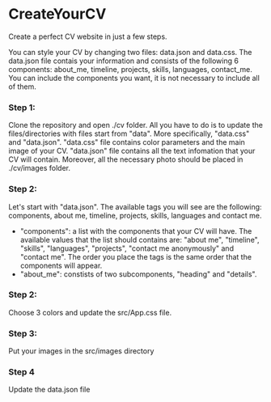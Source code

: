 # CreateYourCV
Create a perfect CV website in just a few steps.

You can style your CV by changing two files: data.json and data.css.
The data.json file contais your information and consists of the following 6 components: about_me, timeline, projects, skills, languages, contact_me. You can include the components you want, it is not necessary to include all of them. 



### Step 1:
Clone the repository and open ./cv folder.
All you have to do is to update the files/directories with files start from "data". More specifically, "data.css" and "data.json".
"data.css" file contains color parameters and the main image of your CV.
"data.json" file contains all the text infomation that your CV will contain. 
Moreover, all the necessary photo should be placed in ./cv/images folder.

### Step 2: 
Let's start with "data.json". 
The available tags you will see are the following: components, about me, timeline, projects, skills, languages and contact me.

- "components": a list with the components that your CV will have. The available values that the list should contains are: "about me", "timeline", "skills", "languages", "projects", "contact me anonymously" and "contact me". The order you place the tags is the same order that the components will appear.
- "about_me": constists of two subcomponents, "heading" and "details". 

### Step 2: 
Choose 3 colors and update the src/App.css file.
### Step 3:
Put your images in the src/images directory
### Step 4
Update the data.json file
